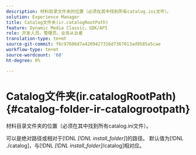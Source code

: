 ```yaml
---
description: 材料目录文件夹的位置（必须在其中找到所有catalog.ini文件）。
solution: Experience Manager
title: Catalog文件夹(ir.catalogRootPath)
feature: Dynamic Media Classic，SDK/API
role: 开发人员，管理员，业务从业者
translation-type: tm+mt
source-git-commit: f6c97606d7a4209427316d7367013ad9585a5cae
workflow-type: tm+mt
source-wordcount: '60'
ht-degree: 0%

---
```



# Catalog文件夹(ir.catalogRootPath){#catalog-folder-ir-catalogrootpath}

材料目录文件夹的位置（必须在其中找到所有catalog.ini文件）。

可以是绝对路径或相对于[!DNL *[!DNL install_folder]*]的路径。 默认值为[!DNL ./catalog]，与[!DNL *[!DNL install_folder]*/catalog]相对应。
